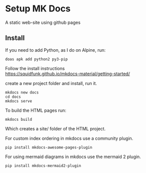 # Setup MK Docs
A static web-site using github pages

## Install
If you need to add Python, as I do on Alpine, run:
```
doas apk add python2 py3-pip
```
Follow the install instructions  
https://squidfunk.github.io/mkdocs-material/getting-started/   
  
create a new project folder and install, run it.  
```
mkdocs new docs
cd docs
mkdocs serve
```

To build the HTML pages run:
```
mkdocs build
```
Which creates a site/ folder of the HTML project.   

For custom index ordering in mkdocs use a community plugin.  
```
pip install mkdocs-awesome-pages-plugin
```
For using mermaid diagrams in mkdocs use the mermaid 2 plugin.  
```
pip install mkdocs-mermaid2-plugin
```


